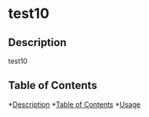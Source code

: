 # test10

## Description
test10
## Table of Contents
*[Description](#description)
*[Table of Contents](#table-of-contents)
*[Usage](#usage)

